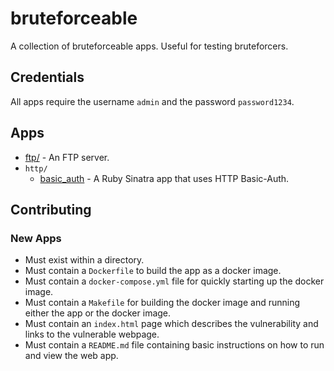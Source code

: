 # bruteforceable

A collection of bruteforceable apps. Useful for testing bruteforcers.

## Credentials

All apps require the username `admin` and the password `password1234`.

## Apps

* [ftp/](ftp) - An FTP server.
* `http/`
  * [basic_auth](http/basic_auth) - A Ruby Sinatra app that uses HTTP
    Basic-Auth.

## Contributing

### New Apps

* Must exist within a directory.
* Must contain a `Dockerfile` to build the app as a docker image.
* Must contain a `docker-compose.yml` file for quickly starting up the docker
  image.
* Must contain a `Makefile` for building the docker image and running either
  the app or the docker image.
* Must contain an `index.html` page which describes the vulnerability and links
  to the vulnerable webpage.
* Must contain a `README.md` file containing basic instructions on how to run
  and view the web app.
